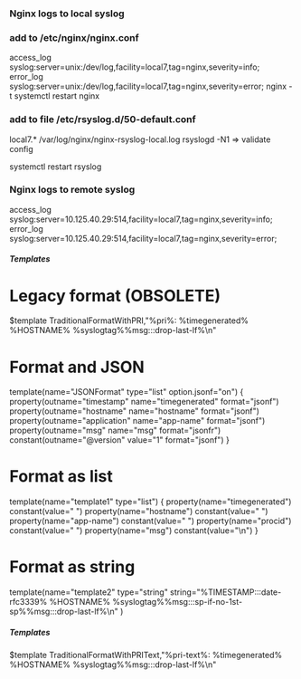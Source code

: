 ### Nginx logs to local syslog
### add to /etc/nginx/nginx.conf
access_log syslog:server=unix:/dev/log,facility=local7,tag=nginx,severity=info;
error_log syslog:server=unix:/dev/log,facility=local7,tag=nginx,severity=error;
nginx -t 
systemctl restart nginx

### add to file /etc/rsyslog.d/50-default.conf
local7.*  /var/log/nginx/nginx-rsyslog-local.log
rsyslogd -N1 => validate config

systemctl restart rsyslog


### Nginx logs to remote syslog
access_log syslog:server=10.125.40.29:514,facility=local7,tag=nginx,severity=info;
error_log syslog:server=10.125.40.29:514,facility=local7,tag=nginx,severity=error;

##### Templates #####
# Legacy format (OBSOLETE)
$template TraditionalFormatWithPRI,"%pri%: %timegenerated% %HOSTNAME% %syslogtag%%msg:::drop-last-lf%\n"

# Format and JSON
template(name="JSONFormat" type="list" option.jsonf="on") {
    property(outname="timestamp" name="timegenerated" format="jsonf")
    property(outname="hostname" name="hostname" format="jsonf")
    property(outname="application" name="app-name" format="jsonf")
    property(outname="msg" name="msg" format="jsonfr")
    constant(outname="@version" value="1" format="jsonf")
}

# Format as list
template(name="template1" type="list") {
    property(name="timegenerated")
    constant(value=" ")
    property(name="hostname")
    constant(value=" ")
    property(name="app-name")
    constant(value=" ")
    property(name="procid")
    constant(value=" ")
    property(name="msg")
    constant(value="\n")
}

# Format as string
template(name="template2" type="string"
    string="%TIMESTAMP:::date-rfc3339% %HOSTNAME% %syslogtag%%msg:::sp-if-no-1st-sp%%msg:::drop-last-lf%\n"
)

##### Templates #####
$template TraditionalFormatWithPRIText,"%pri-text%: %timegenerated% %HOSTNAME% %syslogtag%%msg:::drop-last-lf%\n"
